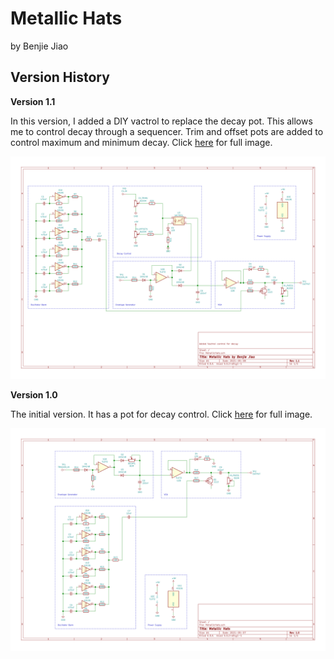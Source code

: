 # Metallic Hats
by Benjie Jiao

## Version History

**Version 1.1**

In this version, I added a DIY vactrol to replace the decay pot. This allows me to control decay through a sequencer. Trim and offset pots are added to control maximum and minimum decay. Click [here](https://raw.githubusercontent.com/benjiao/MetallicHats/master/Exports/MetallicHats%20v1.1.svg) for full image.

<img src="./Exports/MetallicHats v1.1.svg">


**Version 1.0**

The initial version. It has a pot for decay control. Click [here](https://raw.githubusercontent.com/benjiao/MetallicHats/master/Exports/MetallicHats%20v1.0.svg) for full image.

<img src="./Exports/MetallicHats v1.0.svg">


